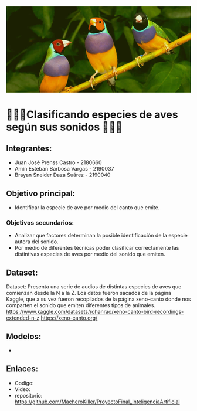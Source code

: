 ![alt text](https://github.com/MacheroKiller/ProyectoFinal_InteligenciaArtificial/blob/main/Banner/BannerAves.jpg)

# 🦜🦉🦚Clasificando especies de aves según sus sonidos 🦜🦉🦚

## Integrantes:
  * Juan José Prenss Castro - 2180660
  * Amin Esteban Barbosa Vargas - 2190037
  * Brayan Sneider Daza Suárez - 2190040
  
## Objetivo principal:
  * Identificar la especie de ave por medio del canto que emite.

### Objetivos secundarios:
  * Analizar que factores determinan la posible identificación de la especie autora del sonido.
  * Por medio de diferentes técnicas poder clasificar correctamente las distintivas especies de aves por medio del sonido que emiten.

## Dataset:
Dataset: Presenta una serie de audios de distintas especies de aves que comienzan desde la N a la Z. Los datos fueron sacados de la página Kaggle, que a su vez fueron recopilados de la página xeno-canto donde nos comparten el sonido que emiten diferentes tipos de animales.
         https://www.kaggle.com/datasets/rohanrao/xeno-canto-bird-recordings-extended-n-z
         https://xeno-canto.org/
         
## Modelos:
  * 

## Enlaces:
  * Codigo: 
  * Video: 
  * repositorio: https://github.com/MacheroKiller/ProyectoFinal_InteligenciaArtificial
